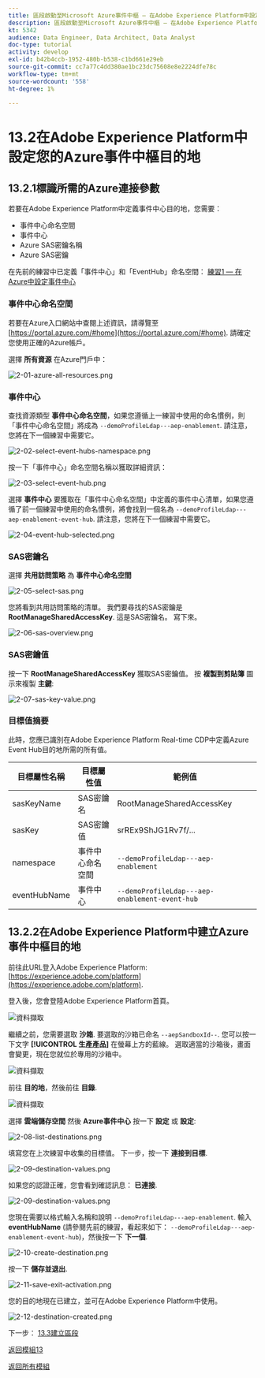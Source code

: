 ```yaml
---
title: 區段啟動至Microsoft Azure事件中樞 — 在Adobe Experience Platform中設定事件中樞RTCDP目的地
description: 區段啟動至Microsoft Azure事件中樞 — 在Adobe Experience Platform中設定事件中樞RTCDP目的地
kt: 5342
audience: Data Engineer, Data Architect, Data Analyst
doc-type: tutorial
activity: develop
exl-id: b42b4ccb-1952-480b-b538-c1bd661e29eb
source-git-commit: cc7a77c4dd380ae1bc23dc75608e8e2224dfe78c
workflow-type: tm+mt
source-wordcount: '558'
ht-degree: 1%

---
```


# 13.2在Adobe Experience Platform中設定您的Azure事件中樞目的地

## 13.2.1標識所需的Azure連接參數

若要在Adobe Experience Platform中定義事件中心目的地，您需要：

- 事件中心命名空間
- 事件中心
- Azure SAS密鑰名稱
- Azure SAS密鑰

在先前的練習中已定義「事件中心」和「EventHub」命名空間： [練習1 — 在Azure中設定事件中心](./ex1.md)

### 事件中心命名空間

若要在Azure入口網站中查閱上述資訊，請導覽至 [https://portal.azure.com/#home](https://portal.azure.com/#home). 請確定您使用正確的Azure帳戶。

選擇 **所有資源** 在Azure門戶中：

![2-01-azure-all-resources.png](./images/2-01-azure-all-resources.png)

### 事件中心

查找資源類型 **事件中心命名空間**，如果您遵循上一練習中使用的命名慣例，則「事件中心命名空間」將成為 `--demoProfileLdap---aep-enablement`. 請注意，您將在下一個練習中需要它。

![2-02-select-event-hubs-namespace.png](./images/2-02-select-event-hubs-namespace.png)

按一下「事件中心」命名空間名稱以獲取詳細資訊：

![2-03-select-event-hub.png](./images/2-03-select-event-hub.png)

選擇 **事件中心** 要獲取在「事件中心命名空間」中定義的事件中心清單，如果您遵循了前一個練習中使用的命名慣例，將會找到一個名為 `--demoProfileLdap---aep-enablement-event-hub`. 請注意，您將在下一個練習中需要它。

![2-04-event-hub-selected.png](./images/2-04-event-hub-selected.png)

### SAS密鑰名

選擇 **共用訪問策略** 為 **事件中心命名空間**

![2-05-select-sas.png](./images/2-05-select-sas.png)

您將看到共用訪問策略的清單。 我們要尋找的SAS密鑰是 **RootManageSharedAccessKey**. 這是SAS密鑰名。 寫下來。

![2-06-sas-overview.png](./images/2-06-sas-overview.png)

### SAS密鑰值

按一下 **RootManageSharedAccessKey** 獲取SAS密鑰值。 按 **複製到剪貼簿** 圖示來複製 **主鍵**:

![2-07-sas-key-value.png](./images/2-07-sas-key-value.png)

### 目標值摘要

此時，您應已識別在Adobe Experience Platform Real-time CDP中定義Azure Event Hub目的地所需的所有值。

| 目標屬性名稱 | 目標屬性值 | 範例值 |
|---|---|---|
| sasKeyName | SAS密鑰名 | RootManageSharedAccessKey |
| sasKey | SAS密鑰值 | srREx9ShJG1Rv7f/... |
| namespace | 事件中心命名空間 | `--demoProfileLdap---aep-enablement` |
| eventHubName | 事件中心 | `--demoProfileLdap---aep-enablement-event-hub` |

## 13.2.2在Adobe Experience Platform中建立Azure事件中樞目的地

前往此URL登入Adobe Experience Platform: [https://experience.adobe.com/platform](https://experience.adobe.com/platform).

登入後，您會登陸Adobe Experience Platform首頁。

![資料擷取](../module2/images/home.png)

繼續之前，您需要選取 **沙箱**. 要選取的沙箱已命名 ``--aepSandboxId--``. 您可以按一下文字 **[!UICONTROL 生產產品]** 在螢幕上方的藍線。 選取適當的沙箱後，畫面會變更，現在您就位於專用的沙箱中。

![資料擷取](../module2/images/sb1.png)

前往 **目的地**，然後前往 **目錄**.

![資料擷取](./images/sb2a.png)

選擇 **雲端儲存空間** 然後 **Azure事件中心** 按一下 **設定** 或 **設定**:

![2-08-list-destinations.png](./images/2-08-list-destinations.png)

填寫您在上次練習中收集的目標值。 下一步，按一下 **連接到目標**.

![2-09-destination-values.png](./images/2-09-destination-values.png)

如果您的認證正確，您會看到確認訊息： **已連接**.

![2-09-destination-values.png](./images/2-09-destination-valuesa.png)

您現在需要以格式輸入名稱和說明 `--demoProfileLdap---aep-enablement`. 輸入 **eventHubName** (請參閱先前的練習，看起來如下： `--demoProfileLdap---aep-enablement-event-hub`)，然後按一下 **下一個**.

![2-10-create-destination.png](./images/2-10-create-destination.png)

按一下 **儲存並退出**.

![2-11-save-exit-activation.png](./images/2-11-save-exit-activation.png)

您的目的地現在已建立，並可在Adobe Experience Platform中使用。

![2-12-destination-created.png](./images/2-12-destination-created.png)

下一步： [13.3建立區段](./ex3.md)

[返回模組13](./segment-activation-microsoft-azure-eventhub.md)

[返回所有模組](./../../overview.md)
